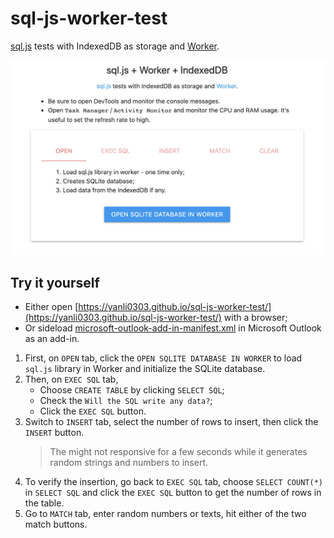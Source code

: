 # sql-js-worker-test

[sql.js](https://github.com/sql-js/sql.js) tests with IndexedDB as storage and [Worker](https://developer.mozilla.org/en-US/docs/Web/API/Worker).

![screenshot](docs/screenshot.png)

## Try it yourself

- Either open [https://yanli0303.github.io/sql-js-worker-test/](https://yanli0303.github.io/sql-js-worker-test/) with a browser;
- Or sideload [microsoft-outlook-add-in-manifest.xml](microsoft-outlook-add-in-manifest.xml) in Microsoft Outlook as an add-in.

1. First, on `OPEN` tab, click the `OPEN SQLITE DATABASE IN WORKER` to load `sql.js` library in Worker and initialize the SQLite database.
2. Then, on `EXEC SQL` tab,
   - Choose `CREATE TABLE` by clicking `SELECT SQL`;
   - Check the `Will the SQL write any data?`;
   - Click the `EXEC SQL` button.
3. Switch to `INSERT` tab, select the number of rows to insert, then click the `INSERT` button.
   > The might not responsive for a few seconds while it generates random strings and numbers to insert.
4. To verify the insertion, go back to `EXEC SQL` tab, choose `SELECT COUNT(*)` in `SELECT SQL` and click the `EXEC SQL` button to get the number of rows in the table.
5. Go to `MATCH` tab, enter random numbers or texts, hit either of the two match buttons.
